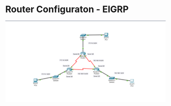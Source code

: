# Router Configuraton - EIGRP
[![Topology](topology.png)](https://github.com/sabboshachi/ETE_4117_Data-Communicaton/blob/main/Router%20Configuraton%20-%20EIGRP/topology.png)
